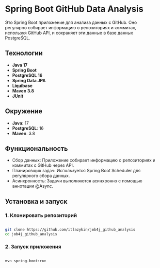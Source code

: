 # Spring Boot GitHub Data Analysis

Это Spring Boot приложение для анализа данных с GitHub. Оно регулярно собирает информацию о репозиториях и коммитах, используя GitHub API, и сохраняет эти данные в базе данных PostgreSQL.

## Технологии

- **Java 17**
- **Spring Boot**
- **PostgreSQL 16**
- **Spring Data JPA**
- **Liquibase** 
- **Maven 3.8**
- **JUnit** 

## Окружение

- **Java**: 17
- **PostgreSQL**: 16
- **Maven**: 3.8

## Функциональность

- Сбор данных: Приложение собирает информацию о репозиториях и коммитах с GitHub через API.
- Планировщик задач: Используется Spring Boot Scheduler для регулярного сбора данных.
- Асинхронность: Задачи выполняются асинхронно с помощью аннотации @Async.

## Установка и запуск

### 1. Клонировать репозиторий

```bash

git clone https://github.com/itlazykin/job4j_github_analysis
cd job4j_github_analysis
```
### 2. Запуск приложения
```bash

mvn spring-boot:run
```